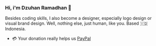 ### Hi, i'm Dzuhan Ramadhan 👋


Besides coding skills, I also become a designer, especially logo design or visual brand design. Well, nothing else, just human, like you. Based 🇮🇩 Indonesia.

* 💳 Your donation really helps us [PayPal](https://paypal.me/dzuhanramadhan)
